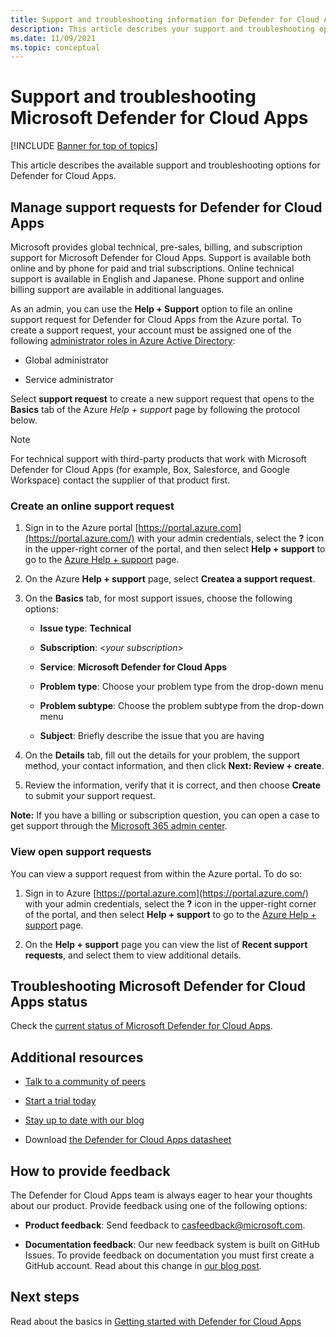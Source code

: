 ```yaml
---
title: Support and troubleshooting information for Defender for Cloud Apps
description: This article describes your support and troubleshooting options for Microsoft Defender for Cloud Apps
ms.date: 11/09/2021
ms.topic: conceptual
---
```

# Support and troubleshooting Microsoft Defender for Cloud Apps

[!INCLUDE [Banner for top of topics](includes/banner.md)]

This article describes the available support and troubleshooting options for Defender for Cloud Apps.

## Manage support requests for Defender for Cloud Apps

Microsoft provides global technical, pre-sales, billing, and subscription support for Microsoft Defender for Cloud Apps. Support is available both online and by phone for paid and trial subscriptions. Online technical support is available in English and Japanese. Phone support and online billing support are available
in additional languages.

As an admin, you can use the **Help + Support** option to file an online support request for Defender for Cloud Apps from the Azure portal. To create a support request, your account must be assigned one of the following [administrator roles in Azure Active Directory](/azure/active-directory/active-directory-assign-admin-roles-azure-portal):

* Global administrator

* Service administrator

Select **support request** to create a new support request that opens to the **Basics** tab of the Azure *Help + support* page by following the protocol below.

>[!NOTE]
> For technical support with third-party products that work with Microsoft Defender for Cloud Apps (for example, Box, Salesforce, and Google Workspace) contact the supplier of that product first.

### Create an online support request

1. Sign in to the Azure portal [https://portal.azure.com](https://portal.azure.com/) with your admin
    credentials, select the **?** icon in the upper-right corner of the portal, and then select **Help + support** to go to the [Azure Help + support](https://ms.portal.azure.com/#blade/Microsoft_Azure_Support/HelpAndSupportBlade/overview) page.

2. On the Azure **Help + support** page, select **Createa a support request**.

3. On the **Basics** tab, for most support issues, choose the following options:

    * **Issue type**: **Technical**

    * **Subscription**: \<*your subscription*\>

    * **Service**: **Microsoft Defender for Cloud Apps**

    * **Problem type**: Choose your problem type from the drop-down menu

    * **Problem subtype**: Choose the problem subtype from the drop-down menu

    * **Subject**: Briefly describe the issue that you are having

4. On the **Details** tab, fill out the details for your problem, the support method, your contact information, and then click **Next: Review + create**.

5. Review the information, verify that it is correct, and then choose **Create** to submit your support request.

**Note:** If you have a billing or subscription question, you can open a case to get support through the [Microsoft 365 admin center](https://admin.microsoft.com/Support/SupportEntry.aspx).

### View open support requests

You can view a support request from within the Azure portal. To do so:

1. Sign in to Azure [https://portal.azure.com](https://portal.azure.com/) with your admin credentials, select the **?** icon in the upper-right corner of the portal, and then select **Help + support** to go to the [Azure Help + support](https://ms.portal.azure.com/#blade/Microsoft_Azure_Support/HelpAndSupportBlade/overview) page.

2. On the **Help + support** page you can view the list of **Recent support requests**, and select them to view additional details.

## Troubleshooting Microsoft Defender for Cloud Apps status

Check the [current status of Microsoft Defender for Cloud Apps](https://portal.microsoft.com/Adminportal/Home#/servicehealth).

## Additional resources

* [Talk to a community of peers](https://techcommunity.microsoft.com/t5/Microsoft-Cloud-App-Security/bd-p/MicrosoftCloudAppSecurity)

* [Start a trial today](https://signup.microsoft.com/Signup?OfferId=757c4c34-d589-46e4-9579-120bba5c92ed&ali=1)

* [Stay up to date with our blog](https://aka.ms/mcasblogposts)

* Download [the Defender for Cloud Apps datasheet](https://download.microsoft.com/download/E/F/E/EFE908F8-7EDB-4244-8039-67BA574186CC/Microsoft_Cloud_App_Security_eBook.pdf)

<a name="feedback"></a>
## How to provide feedback

The Defender for Cloud Apps team is always eager to hear your thoughts about our product. Provide feedback using one of the following options:

* **Product feedback**: Send feedback to [casfeedback@microsoft.com](mailto:casfeedback@microsoft.com).

* **Documentation feedback**: Our new feedback system is built on GitHub Issues. To provide feedback on documentation you must first create a GitHub account. Read about this change in [our blog post](/teamblog/a-new-feedback-system-is-coming-to-docs).

## Next steps

Read about the basics in [Getting started with Defender for Cloud Apps](getting-started-with-cloud-app-security.md)
